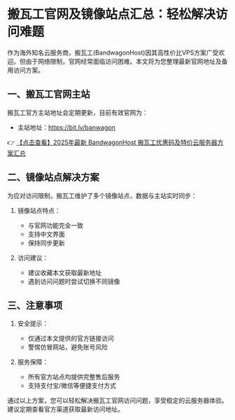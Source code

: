 # 搬瓦工官网及镜像站点汇总：轻松解决访问难题

作为海外知名云服务商，搬瓦工(BandwagonHost)因其高性价比VPS方案广受欢迎。但由于网络限制，官网经常面临访问困难。本文将为您整理最新官网地址及备用访问方案。

## 一、搬瓦工官网主站

搬瓦工官方主站地址会定期更新，目前有效官网为：
- 主站地址：https://bit.ly/banwagon

👉 [【点击查看】2025年最新 BandwagonHost 搬瓦工优惠码及特价云服务器方案汇总](https://bit.ly/banwagon)

## 二、镜像站点解决方案

为应对访问限制，搬瓦工维护了多个镜像站点，数据与主站实时同步：

1. 镜像站点特点：
   - 与官网功能完全一致
   - 支持中文界面
   - 保持同步更新

2. 访问建议：
   - 建议收藏本文获取最新地址
   - 遇到访问问题时尝试切换不同镜像

## 三、注意事项

1. 安全提示：
   - 仅通过本文提供的官方链接访问
   - 警惕仿冒网站，避免账号风险

2. 服务保障：
   - 所有官方站点均提供完整售后服务
   - 支持支付宝/微信等便捷支付方式

通过以上方案，您可以轻松解决搬瓦工官网访问问题，享受稳定的云服务器体验。建议定期查看官方渠道获取最新访问地址。